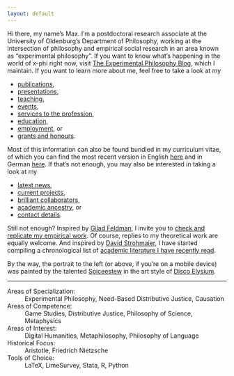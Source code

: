 ```yaml
---
layout: default
---
```


Hi there, my name’s Max. I’m a postdoctoral research associate at the University of Oldenburg’s Department of Philosophy, working at the intersection of philosophy and empirical social research in an area known as “experimental philosophy”. If you want to know what’s happening in the world of x-phi right now, visit [The Experimental Philosophy Blog](https://xphi.net/), which I maintain. If you want to learn more about me, feel free to take a look at my

+ [publications](./publications.md),
+ [presentations](./presentations.md),
+ [teaching](./teaching.md),
+ [events](./events.md),
+ [services to the profession](./services.md),
+ [education](./education.md),
+ [employment](./employment.md), or
+ [grants and honours](./financials.md).

Most of this information can also be found bundled in my curriculum vitae, of which you can find the most recent version in English [here](https://github.com/alephmembeth/curriculum-vitae/blob/main/english/cv_english.pdf) and in German [here](https://github.com/alephmembeth/curriculum-vitae/blob/main/german/cv_german.pdf). If that’s not enough, you may also be interested in taking a look at my

+ [latest news](./news.md),
+ [current projects](./projects.md),
+ [brilliant collaborators](./collaborators.md),
+ [academic ancestry](./ancestry.md), or
+ [contact details](./contact.md).

Still not enough? Inspired by [Gilad Feldman](https://mgto.org/check-me-replicate-me/), I invite you to [check and replicate my empirical work](./check.md). Of course, replies to my theoretical work are equally welcome. And inspired by [David Strohmaier](https://dstrohmaier.com/lists/), I have started compiling a chronological list of [academic literature I have recently read](./reading.md).

By the way, the portrait to the left (or above, if you’re on a mobile device) was painted by the talented [Spiceestew](https://spiceestew.carrd.co/) in the art style of [Disco Elysium](https://discoelysium.com/).

* * *

<dl>
   <dt>Areas of Specialization:</dt>
      <dd>Experimental Philosophy, Need-Based Distributive Justice, Causation</dd>
   <dt>Areas of Competence:</dt>
      <dd>Game Studies, Distributive Justice, Philosophy of Science, Metaphysics</dd>
   <dt>Areas of Interest:</dt>
      <dd>Digital Humanities, Metaphilosophy, Philosophy of Language</dd>
   <dt>Historical Focus:</dt>
      <dd>Aristotle, Friedrich Nietzsche</dd>
   <dt>Tools of Choice:</dt>
      <dd>LaTeX, LimeSurvey, Stata, R, Python</dd>
</dl>
